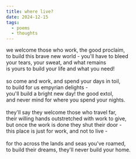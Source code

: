 ```yaml
---
title: where live?
date: 2024-12-15
tags:
  - poems
  - thoughts
---
```


we welcome those who work, the good proclaim,<br>
to build this brave new world - you'll have to bleed<br>
your tears, your sweat, and what remains<br>
is yours to build your life and what you need!<br>
<br>
so come and work, and spend your days in toil,<br>
to build for us empyrian delights - <br>
you'll build a bright new day! the good extol,<br>
and never mind for where you spend your nights.<br>
<br>
they'll say they welcome those who travel far,<br>
their willing hands outstretched with work to give,<br>
but once the work is done they shut their door - <br>
this place is just for work, and not to live -<br>
<br>
for tho across the lands and seas you've roamed,<br>
to build their dreams, they'll never build your home.